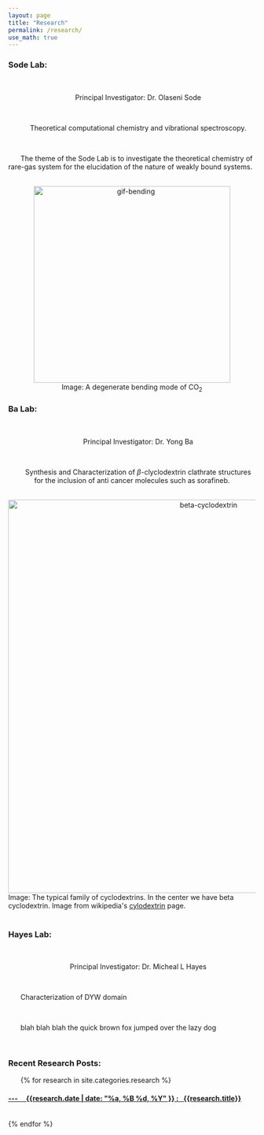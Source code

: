 ```yaml
---
layout: page
title: "Research"
permalink: /research/
use_math: true
---
```

<style type="text/css" media="screen">
  .container {
    text-align: center;
  }
  p { text-indent: 25px; }
  p2 {}
</style>

<h3> Sode Lab: </h3>
<div class="container">

<br>

Principal Investigator: Dr. Olaseni Sode

<br>

Theoretical computational chemistry and vibrational spectroscopy.</div>

<br>

<p>
The theme of the Sode Lab is to investigate the theoretical chemistry of rare-gas system for the elucidation  of the nature of weakly bound systems.</p>


<br>

<div class="container">
<img src="https://i.ibb.co/YLX2tXt/gif-bending.gif" alt="gif-bending" width="400">
<br>
<p2>Image: A degenerate bending mode of CO<sub>2</sub>
</p2>
</div>

<h3> Ba Lab: </h3>
<div class="container">
<br>

Principal Investigator: Dr. Yong Ba

<br>

Synthesis and Characterization of $\beta$-clyclodextrin clathrate structures for the inclusion of anti cancer molecules such as sorafineb.</div>

<br>
<div class="container">
<img src="https://upload.wikimedia.org/wikipedia/commons/5/51/Cyclodextrin.svg" title="beta-cyclodextrin" width="800" >
</div>
<p2>Image: The typical family of cyclodextrins. In the center we have beta cyclodextrin. Image from wikipedia's <a href="https://en.wikipedia.org/wiki/Cyclodextrin">cylodextrin</a> page.</p2>
<br>

<br>

<h3> Hayes Lab: </h3>
<div class="container">

<br>

Principal Investigator: Dr. Micheal L Hayes
</div>

<br>

Characterization of DYW domain

<br>

blah blah blah the quick brown fox jumped over the lazy dog 

<br>

<h3> Recent Research Posts: </h3>


{% for research in site.categories.research %}
  <h4> <a href="{{research.url}}">
  --- &nbsp; &nbsp; 
  {{research.date | date: "%a, %B %d, %Y" }}
  :
  &nbsp;
  {{research.title}}
  </a> 
  </h4>
  <br>
{% endfor %}
